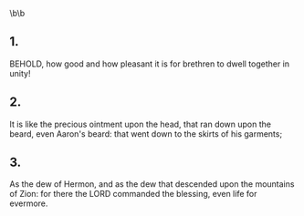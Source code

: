 \b\b
## 1.
BEHOLD, how good and how pleasant it is for brethren to dwell together in unity!
## 2.
It is like the precious ointment upon the head, that ran down upon the beard, even Aaron's beard: that went down to the skirts of his garments;
## 3.
As the dew of Hermon, and as the dew that descended upon the mountains of Zion: for there the LORD commanded the blessing, even life for evermore.

